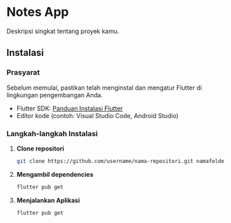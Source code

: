 # Notes App

Deskripsi singkat tentang proyek kamu.

## Instalasi

### Prasyarat

Sebelum memulai, pastikan telah menginstal dan mengatur Flutter di lingkungan pengembangan Anda.

- Flutter SDK: [Panduan Instalasi Flutter](https://flutter.dev/docs/get-started/install)
- Editor kode (contoh: Visual Studio Code, Android Studio)

### Langkah-langkah Instalasi

1. **Clone repositori**

    ```bash
   git clone https://github.com/username/nama-repositori.git namafolder

2. **Mengambil dependencies**

    ```bash
    flutter pub get

3. **Menjalankan Aplikasi**

    ```bash
    flutter pub get